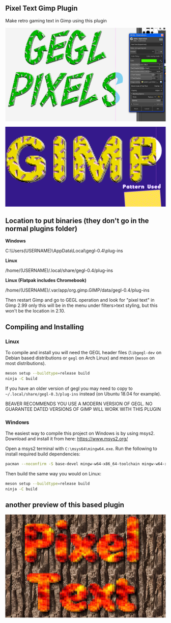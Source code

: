 ## Pixel Text Gimp Plugin
Make retro gaming text in Gimp using this plugin 

![image preview](/previews/preview0.png)

![image preview](/previews/preview1.png)

## Location to put binaries (they don't go in the normal plugins folder)

**Windows**

 C:\Users\(USERNAME)\AppData\Local\gegl-0.4\plug-ins
 
**Linux**

 /home/(USERNAME)/.local/share/gegl-0.4/plug-ins
 
**Linux (Flatpak includes Chromebook)**

 /home/(USERNAME)/.var/app/org.gimp.GIMP/data/gegl-0.4/plug-ins


Then restart Gimp and go to GEGL operation and look for "pixel text" 
in Gimp 2.99 only this will be in the menu under filters>text styling, but this won't be the location in 2.10.


## Compiling and Installing

### Linux

To compile and install you will need the GEGL header files (`libgegl-dev` on
Debian based distributions or `gegl` on Arch Linux) and meson (`meson` on
most distributions).

```bash
meson setup --buildtype=release build
ninja -C build

```

If you have an older version of gegl you may need to copy to `~/.local/share/gegl-0.3/plug-ins`
instead (on Ubuntu 18.04 for example).

BEAVER RECOMMENDS YOU USE A MODERN VERSION OF GEGL. NO GUARANTEE DATED VERSIONS OF GIMP WILL WORK WITH THIS PLUGIN 

### Windows

The easiest way to compile this project on Windows is by using msys2.  Download
and install it from here: https://www.msys2.org/

Open a msys2 terminal with `C:\msys64\mingw64.exe`.  Run the following to
install required build dependencies:

```bash
pacman --noconfirm -S base-devel mingw-w64-x86_64-toolchain mingw-w64-x86_64-meson mingw-w64-x86_64-gegl
```

Then build the same way you would on Linux:

```bash
meson setup --buildtype=release build
ninja -C build
```

## another preview of this based plugin

![image preview](/previews/preview2)



